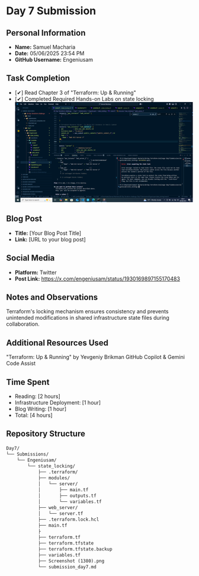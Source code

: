 # Day 7 Submission

## Personal Information
- **Name:** Samuel Macharia
- **Date:** 05/06/2025 23:54 PM
- **GitHub Username:** Engeniusam

## Task Completion
- [✔] Read Chapter 3 of "Terraform: Up & Running"
- [✔] Completed Required Hands-on Labs on state locking
![alt text](<Screenshot (1380).png>)

## Blog Post
- **Title:** [Your Blog Post Title]
- **Link:** [URL to your blog post]

## Social Media
- **Platform:** Twitter
- **Post Link:** https://x.com/engeniusam/status/1930169897155170483

## Notes and Observations
Terraform's locking mechanism ensures consistency and prevents unintended modifications in shared infrastructure state files during collaboration.

## Additional Resources Used
"Terraform: Up & Running" by Yevgeniy Brikman
GitHub Copilot & Gemini Code Assist

## Time Spent
- Reading: [2 hours]
- Infrastructure Deployment: [1 hour]
- Blog Writing: [1 hour]
- Total: [4 hours]

## Repository Structure
```
Day7/
└── Submissions/
    └── Engeniusam/
        └── state_locking/
            ├── .terraform/
            ├── modules/
            │   └── server/
            │       ├── main.tf
            │       ├── outputs.tf
            │       └── variables.tf
            ├── web_server/
            │   └── server.tf
            ├── .terraform.lock.hcl
            ├── main.tf
            ├
            ├── terraform.tf
            ├── terraform.tfstate
            ├── terraform.tfstate.backup
            ├── variables.tf
            ├── Screenshot (1380).png
            └── submission_day7.md

```



